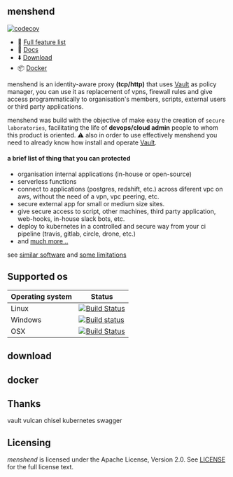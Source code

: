 ## menshend

[![codecov](https://codecov.io/gh/nebtex/menshend/branch/master/graph/badge.svg)](https://codecov.io/gh/nebtex/menshend)

* :1234: [Full feature list](#download)
* :page_facing_up: [Docs](#download)
* :arrow_down: [Download](#download)
* :package: [Docker](#docker) 


menshend is an identity-aware proxy **(tcp/http)** that uses [Vault](https://github.com/hashicorp/vault) as policy manager, you can use it as replacement of vpns, firewall rules and give access  programmatically to organisation's members, scripts, external users or third party applications.

menshend  was build with the objective of make easy the creation of `secure laboratories`, facilitating the life of **devops/cloud admin** people to whom this product is oriented. :warning: also in order to use effectively menshend you need to already know how install and operate [Vault](https://github.com/hashicorp/vault).

#### a brief list of thing that you can protected

 * organisation internal applications (in-house or open-source)   
 * serverless functions 
 * connect to applications (postgres, redshift, etc.) across diferent vpc on aws, without the need of a vpn, vpc peering, etc. 
 * secure external app for small or medium size sites.
 * give secure access to script, other machines, third party application, web-hooks, in-house slack bots, etc.
 * deploy to kubernetes in a controlled and secure way from your ci pipeline (travis, gitlab, circle, drone, etc.)
 * and [much more ..](#sdsd)

see [similar software](#sds)  and [some limitations](#wadas)

## Supported os

|  Operating system | Status |
| --- | --- |
| Linux | [![Build Status](https://travis-ci.org/nebtex/menshend.svg?branch=master)](https://travis-ci.org/nebtex/menshend)|
| Windows | [![Build status](https://ci.appveyor.com/api/projects/status/q8fewu4op9cyxgd5/branch/master?svg=true)](https://ci.appveyor.com/project/criloz/menshend/branch/master)|
| OSX | [![Build Status](https://travis-ci.org/nebtex/menshend.svg?branch=master)](https://travis-ci.org/nebtex/menshend)|

## download

## docker


## Thanks 

vault
vulcan
chisel
kubernetes
swagger


## Licensing

*menshend* is licensed under the Apache License, Version 2.0. See [LICENSE]() for the full license text.

